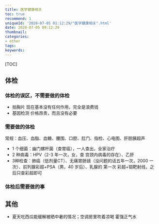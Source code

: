 ```yaml
---
title: 医学健康相关
toc: true
recommend: 1
uniqueId: '2020-07-05 01:12:29/"医学健康相关".html'
date: 2020-07-05 09:12:29
thumbnail:
categories:
- other
tags:
keywords:
---
```


[TOC]

<!--more-->

## 体检

### 体检的误区，不需要做的体检

- 拍胸片 现在基本没有任何作用，完全是浪费钱
- 基因检测 价格昂贵，而且没有必要

### 需要做的体检

常规：血压、血脂、血糖、腰围、口腔、肛门、指检、心电图、肝胆胰超声

- 1 个细菌：幽门螺杆菌（查胃癌），一人查出，全家治疗
- 2 种病毒：HPV（2-3 年一次，女，查 宫颈内病毒的存在）、乙肝
- 3种检查：肺癌（低剂量CT）、无痛胃肠镜（没问题的话五年一次，2000 一次）、前列腺彩超+PSA（男，40 岁后）、乳腺的 第一次 彩超+钼靶射线，之后只查彩超即可

### 体检后需要做的事

## 其他

- 夏天吃西瓜能缓解被晒中暑的情况；空调房里吹着凉喝 霍强正气水
